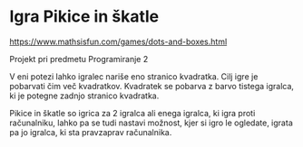 # Igra Pikice in škatle
https://www.mathsisfun.com/games/dots-and-boxes.html

Projekt pri predmetu Programiranje 2

V eni potezi lahko igralec nariše eno stranico kvadratka. Cilj igre je pobarvati čim več kvadratkov. Kvadratek se pobarva z barvo tistega igralca, ki je potegne zadnjo stranico kvadratka.

Pikice in škatle so igrica za 2 igralca ali enega igralca, ki igra proti računalniku, lahko pa se tudi nastavi možnost, kjer si igro le ogledate, igrata pa jo igralca, ki sta pravzaprav računalnika.
